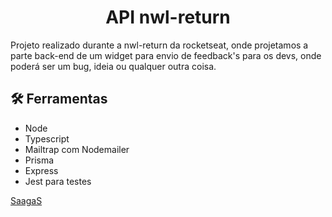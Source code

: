 <h1 align="center">API nwl-return</h1>
Projeto realizado durante a nwl-return da rocketseat, onde projetamos a parte back-end de um widget para envio de feedback's para os devs, onde poderá ser um bug, ideia ou qualquer outra coisa.

<h2 id="tools">🛠️ Ferramentas</h2>

<ul>
<li>Node</li>
<li>Typescript</li>
<li>Mailtrap com Nodemailer</li>
<li>Prisma</li>
<li>Express</li>
<li>Jest para testes</li>
</ul>

[SaagaS](https://github.com/SaagaS0)
